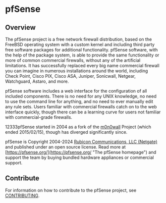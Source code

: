 # pfSense

## Overview

The pfSense project is a free network firewall distribution, based on the FreeBSD operating system with a custom kernel and including third party free software packages for additional functionality. pfSense software, with the help of the package system, is able to provide the same functionality or more of common commercial firewalls, without any of the artificial limitations. It has successfully replaced every big name commercial firewall you can imagine in numerous installations around the world, including Check Point, Cisco PIX, Cisco ASA, Juniper, Sonicwall, Netgear, Watchguard, Astaro, and more.

pfSense software includes a web interface for the configuration of all included components. There is no need for any UNIX knowledge, no need to use the command line for anything, and no need to ever manually edit any rule sets. Users familiar with commercial firewalls catch on to the web interface quickly, though there can be a learning curve for users not familiar with commercial-grade firewalls.

12333pfSense started in 2004 as a fork of the [m0n0wall](http://m0n0.ch/wall/index.php "m0n0wall project homepage") Project (which ended 2015/02/15), though has diverged significantly since.

pfSense is Copyright 2004-2024 [Rubicon Communications, LLC (Netgate)](https://pfsense.org/license "License Information") and published under an open source license.
Read more at [https://pfsense.org/](https://pfsense.org/ "The pfSense homepage") and support the team by buying bundled hardware appliances or commercial support.

## Contribute

For information on how to contribute to the pfSense project, see [CONTRIBUTING](.github/CONTRIBUTING.md).
